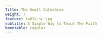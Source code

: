 ```yaml
---
Title: The Small Catechism
weight: 7
feature: table-sc.jpg
subtitle: A Simple Way to Teach The Faith
hometable: regular
---
```


